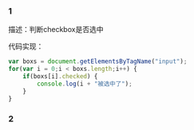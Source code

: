 ### 1

描述：判断checkbox是否选中

代码实现：
``` javascript
var boxs = document.getElementsByTagName("input");
for(var i = 0;i < boxs.length;i++) {
	if(boxs[i].checked) {
		console.log(i + "被选中了");
	}
}
```

### 2


